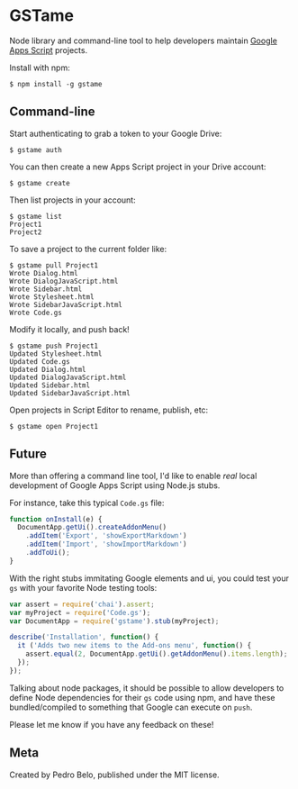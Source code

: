 # GSTame

Node library and command-line tool to help developers maintain [Google Apps Script](https://developers.google.com/apps-script) projects.

Install with npm:

```
$ npm install -g gstame
```

## Command-line

Start authenticating to grab a token to your Google Drive:

```
$ gstame auth
```

You can then create a new Apps Script project in your Drive account:

```
$ gstame create
```

Then list projects in your account:

```
$ gstame list
Project1
Project2
```

To save a project to the current folder like:

```
$ gstame pull Project1
Wrote Dialog.html
Wrote DialogJavaScript.html
Wrote Sidebar.html
Wrote Stylesheet.html
Wrote SidebarJavaScript.html
Wrote Code.gs
```

Modify it locally, and push back!

```
$ gstame push Project1
Updated Stylesheet.html
Updated Code.gs
Updated Dialog.html
Updated DialogJavaScript.html
Updated Sidebar.html
Updated SidebarJavaScript.html
```

Open projects in Script Editor to rename, publish, etc:

```
$ gstame open Project1
```

## Future

More than offering a command line tool, I'd like to enable *real* local development of Google Apps Script using Node.js stubs.

For instance, take this typical `Code.gs` file:

```js
function onInstall(e) {
  DocumentApp.getUi().createAddonMenu()
    .addItem('Export', 'showExportMarkdown')
    .addItem('Import', 'showImportMarkdown')
    .addToUi();
}
```

With the right stubs immitating Google elements and ui, you could test your `gs` with your favorite Node testing tools:

```js
var assert = require('chai').assert;
var myProject = require('Code.gs');
var DocumentApp = require('gstame').stub(myProject);

describe('Installation', function() {
  it ('Adds two new items to the Add-ons menu', function() {
    assert.equal(2, DocumentApp.getUi().getAddonMenu().items.length);
  });
});
```

Talking about node packages, it should be possible to allow developers to define Node dependencies for their `gs` code using npm, and have these bundled/compiled to something that Google can execute on `push`.

Please let me know if you have any feedback on these!

## Meta

Created by Pedro Belo, published under the MIT license.
